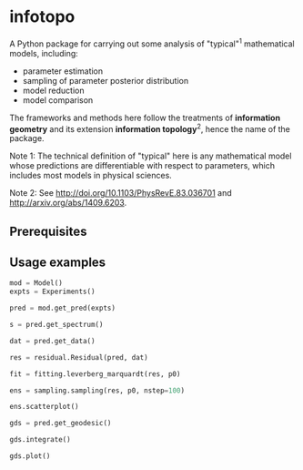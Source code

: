 # infotopo

A Python package for carrying out some analysis of "typical"<sup>1</sup> mathematical models, including:
* parameter estimation 
* sampling of parameter posterior distribution
* model reduction
* model comparison

The frameworks and methods here follow the treatments of **information geometry** and its extension **information topology**<sup>2</sup>, hence the name of the package. 

Note 1: The technical definition of "typical" here is any mathematical model whose predictions are differentiable with respect to parameters, which includes most models in physical sciences. 

Note 2: See http://doi.org/10.1103/PhysRevE.83.036701 and http://arxiv.org/abs/1409.6203. 

## Prerequisites


## Usage examples
```python
mod = Model()
expts = Experiments()

pred = mod.get_pred(expts)

s = pred.get_spectrum()

dat = pred.get_data()

res = residual.Residual(pred, dat)

fit = fitting.leverberg_marquardt(res, p0)

ens = sampling.sampling(res, p0, nstep=100)

ens.scatterplot()

gds = pred.get_geodesic()

gds.integrate()

gds.plot()

```